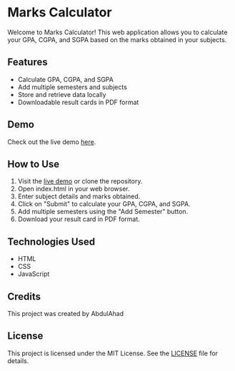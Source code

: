 # Marks Calculator

Welcome to Marks Calculator! This web application allows you to calculate your GPA, CGPA, and SGPA based on the marks obtained in your subjects.

## Features
- Calculate GPA, CGPA, and SGPA
- Add multiple semesters and subjects
- Store and retrieve data locally
- Downloadable result cards in PDF format

## Demo
Check out the live demo [here](https://ahad324.github.io/MarksCalculator/).

## How to Use
1. Visit the [live demo](https://ahad324.github.io/MarksCalculator/) or clone the repository.
2. Open index.html in your web browser.
3. Enter subject details and marks obtained.
4. Click on "Submit" to calculate your GPA, CGPA, and SGPA.
5. Add multiple semesters using the "Add Semester" button.
6. Download your result card in PDF format.

## Technologies Used
- HTML
- CSS
- JavaScript

## Credits
This project was created by AbdulAhad

## License
This project is licensed under the MIT License. See the [LICENSE](LICENSE) file for details.
